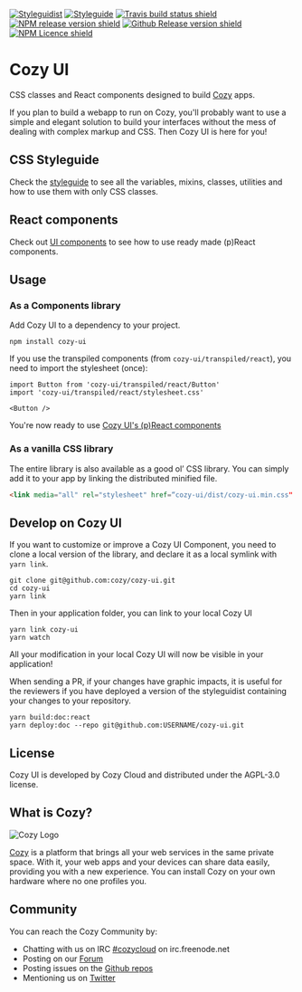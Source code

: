 [![Styleguidist](https://img.shields.io/badge/react-Styleguidist-green.svg?style=flat)](https://cozy.github.io/cozy-ui/react/)
[![Styleguide](https://img.shields.io/badge/KSS-Styleguide-green.svg?style=flat)](https://cozy.github.io/cozy-ui/styleguide/)
[![Travis build status shield](https://img.shields.io/travis/cozy/cozy-ui.svg?branch=master)](https://travis-ci.org/cozy/cozy-ui)
[![NPM release version shield](https://img.shields.io/npm/v/cozy-ui.svg)](https://www.npmjs.com/package/cozy-ui)
[![Github Release version shield](https://img.shields.io/github/tag/cozy/cozy-ui.svg)](https://github.com/cozy/cozy-ui/releases)
[![NPM Licence shield](https://img.shields.io/npm/l/cozy-ui.svg)](https://github.com/cozy/cozy-ui/blob/master/LICENSE)

# Cozy UI

CSS classes and React components designed to build [Cozy](https://cozy.io/) apps.

If you plan to build a webapp to run on Cozy, you'll probably want to use a simple and elegant solution to build your interfaces without the mess of dealing with complex markup and CSS. Then Cozy UI is here for you!

## CSS Styleguide

Check the [styleguide](https://docs.cozy.io/cozy-ui/styleguide) to see all the variables, mixins, classes, utilities and how to use them with only CSS classes.

## React components

Check out [UI components](https://docs.cozy.io/cozy-ui/react/) to see how to use ready made (p)React components.

## Usage

### As a Components library

Add Cozy UI to a dependency to your project.
```
npm install cozy-ui
```

If you use the transpiled components (from `cozy-ui/transpiled/react`), you need to import the stylesheet (once):

```
import Button from 'cozy-ui/transpiled/react/Button'
import 'cozy-ui/transpiled/react/stylesheet.css'

<Button />
```

You're now ready to use [Cozy UI's (p)React components](https://docs.cozy.io/cozy-ui/react/)

### As a vanilla CSS library

The entire library is also available as a good ol’ CSS library. You can simply add it to your app by linking the distributed minified file.
```html
<link media="all" rel="stylesheet" href=“cozy-ui/dist/cozy-ui.min.css" />
```

## Develop on Cozy UI

If you want to customize or improve a Cozy UI Component, you need to clone a local version of the library, and declare it as a local symlink with `yarn link`.

```
git clone git@github.com:cozy/cozy-ui.git
cd cozy-ui
yarn link
```

Then in your application folder, you can link to your local Cozy UI

```
yarn link cozy-ui
yarn watch
```

All your modification in your local Cozy UI will now be visible in your application!

When sending a PR, if your changes have graphic impacts, it is useful for the reviewers if
you have deployed a version of the styleguidist containing your changes to your repository.

```
yarn build:doc:react
yarn deploy:doc --repo git@github.com:USERNAME/cozy-ui.git
```

## License

Cozy UI is developed by Cozy Cloud and distributed under the AGPL-3.0 license.


## What is Cozy?

![Cozy Logo](https://raw.github.com/cozy/cozy-setup/gh-pages/assets/images/happycloud.png)

[Cozy](https://cozy.io) is a platform that brings all your web services in the
same private space. With it, your web apps and your devices can share data
easily, providing you with a new experience. You can install Cozy on your own
hardware where no one profiles you.

## Community

You can reach the Cozy Community by:

* Chatting with us on IRC [#cozycloud](http://webchat.freenode.net/?channels=%23cozycloud) on irc.freenode.net
* Posting on our [Forum](https://forum.cozy.io)
* Posting issues on the [Github repos](https://github.com/cozy/)
* Mentioning us on [Twitter](https://twitter.com/cozycloud)

[stylus]: http://stylus-lang.com/
